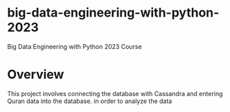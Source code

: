 # big-data-engineering-with-python-2023
Big Data Engineering with Python 2023 Course

# Overview
This project involves connecting the database with Cassandra and entering Quran data into the database. in order to analyze the data
